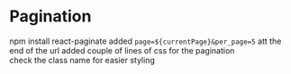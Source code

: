 # Pagination
npm install react-paginate
added `page=${currentPage}&per_page=5` att the end of the url
added couple of lines of css for the pagination  
check the class name for easier styling  
